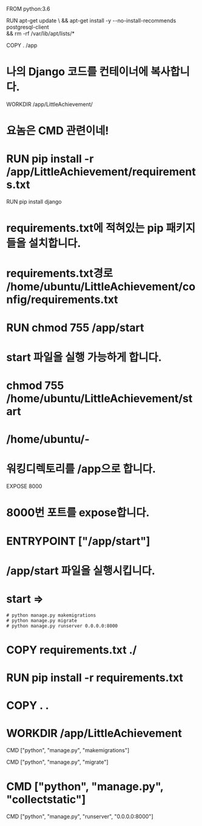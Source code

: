 FROM python:3.6

RUN apt-get update \ 
	&& apt-get install -y --no-install-recommends \
		postgresql-client \
	&& rm -rf /var/lib/apt/lists/*

COPY . /app
# 나의 Django 코드를 컨테이너에 복사합니다.

WORKDIR /app/LittleAchievement/
# 요놈은 CMD 관련이네!

# RUN pip install -r /app/LittleAchievement/requirements.txt  
RUN pip install django
# requirements.txt에 적혀있는 pip 패키지들을 설치합니다.
# requirements.txt경로 /home/ubuntu/LittleAchievement/config/requirements.txt

# RUN chmod 755 /app/start  
# start 파일을 실행 가능하게 합니다.
# chmod 755 /home/ubuntu/LittleAchievement/start  

# /home/ubuntu/-
# 워킹디렉토리를 /app으로 합니다.

EXPOSE 8000  
# 8000번 포트를 expose합니다.

# ENTRYPOINT ["/app/start"]  
# /app/start 파일을 실행시킵니다.
# start => 
    # python manage.py makemigrations
    # python manage.py migrate
    # python manage.py runserver 0.0.0.0:8000



# COPY requirements.txt ./
# RUN pip install -r requirements.txt
# COPY . .
# WORKDIR /app/LittleAchievement

CMD ["python", "manage.py", "makemigrations"]

CMD ["python", "manage.py", "migrate"]

# CMD ["python", "manage.py", "collectstatic"]

CMD ["python", "manage.py", "runserver", "0.0.0.0:8000"]
